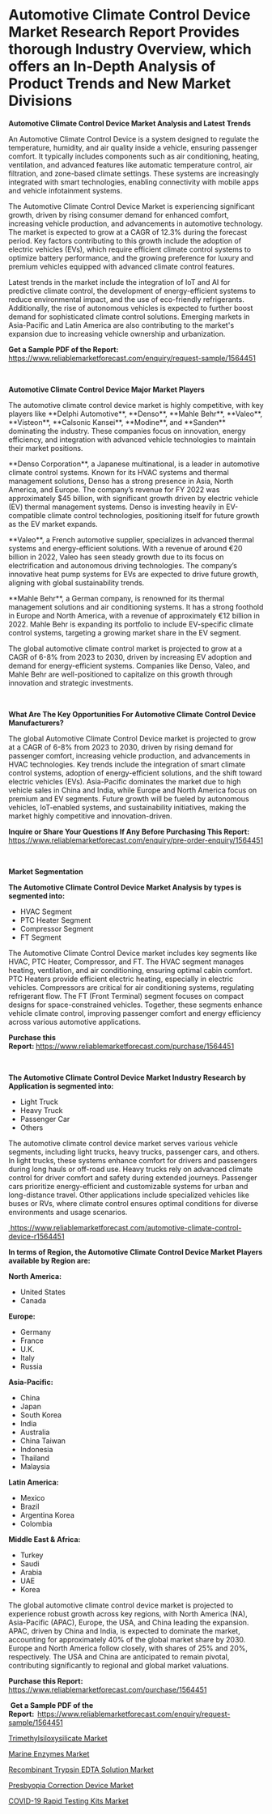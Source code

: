 <p><h1>Automotive Climate Control Device Market Research Report Provides thorough Industry Overview, which offers an In-Depth Analysis of Product Trends and New Market Divisions</h1></p><p><strong>Automotive Climate Control Device Market Analysis and Latest Trends</strong></p>
<p><p>An Automotive Climate Control Device is a system designed to regulate the temperature, humidity, and air quality inside a vehicle, ensuring passenger comfort. It typically includes components such as air conditioning, heating, ventilation, and advanced features like automatic temperature control, air filtration, and zone-based climate settings. These systems are increasingly integrated with smart technologies, enabling connectivity with mobile apps and vehicle infotainment systems.</p><p>The Automotive Climate Control Device Market is experiencing significant growth, driven by rising consumer demand for enhanced comfort, increasing vehicle production, and advancements in automotive technology. The market is expected to grow at a CAGR of 12.3% during the forecast period. Key factors contributing to this growth include the adoption of electric vehicles (EVs), which require efficient climate control systems to optimize battery performance, and the growing preference for luxury and premium vehicles equipped with advanced climate control features.</p><p>Latest trends in the market include the integration of IoT and AI for predictive climate control, the development of energy-efficient systems to reduce environmental impact, and the use of eco-friendly refrigerants. Additionally, the rise of autonomous vehicles is expected to further boost demand for sophisticated climate control solutions. Emerging markets in Asia-Pacific and Latin America are also contributing to the market's expansion due to increasing vehicle ownership and urbanization.</p></p>
<p><strong>Get a Sample PDF of the Report:&nbsp;</strong> <a href="https://www.reliablemarketforecast.com/enquiry/request-sample/1564451?utm_campaign=1899&utm_medium=2&utm_source=Github&utm_content=ia&utm_term=23012025&utm_id=automotive-climate-control-device">https://www.reliablemarketforecast.com/enquiry/request-sample/1564451</a></p>
<p>&nbsp;</p>
<p><strong>Automotive Climate Control Device Major Market Players</strong></p>
<p><p>The automotive climate control device market is highly competitive, with key players like **Delphi Automotive**, **Denso**, **Mahle Behr**, **Valeo**, **Visteon**, **Calsonic Kansei**, **Modine**, and **Sanden** dominating the industry. These companies focus on innovation, energy efficiency, and integration with advanced vehicle technologies to maintain their market positions.</p><p>**Denso Corporation**, a Japanese multinational, is a leader in automotive climate control systems. Known for its HVAC systems and thermal management solutions, Denso has a strong presence in Asia, North America, and Europe. The company’s revenue for FY 2022 was approximately $45 billion, with significant growth driven by electric vehicle (EV) thermal management systems. Denso is investing heavily in EV-compatible climate control technologies, positioning itself for future growth as the EV market expands.</p><p>**Valeo**, a French automotive supplier, specializes in advanced thermal systems and energy-efficient solutions. With a revenue of around €20 billion in 2022, Valeo has seen steady growth due to its focus on electrification and autonomous driving technologies. The company’s innovative heat pump systems for EVs are expected to drive future growth, aligning with global sustainability trends.</p><p>**Mahle Behr**, a German company, is renowned for its thermal management solutions and air conditioning systems. It has a strong foothold in Europe and North America, with a revenue of approximately €12 billion in 2022. Mahle Behr is expanding its portfolio to include EV-specific climate control systems, targeting a growing market share in the EV segment.</p><p>The global automotive climate control market is projected to grow at a CAGR of 6-8% from 2023 to 2030, driven by increasing EV adoption and demand for energy-efficient systems. Companies like Denso, Valeo, and Mahle Behr are well-positioned to capitalize on this growth through innovation and strategic investments.</p></p>
<p>&nbsp;</p>
<p><strong>What Are The Key Opportunities For Automotive Climate Control Device Manufacturers?</strong></p>
<p><p>The global Automotive Climate Control Device market is projected to grow at a CAGR of 6-8% from 2023 to 2030, driven by rising demand for passenger comfort, increasing vehicle production, and advancements in HVAC technologies. Key trends include the integration of smart climate control systems, adoption of energy-efficient solutions, and the shift toward electric vehicles (EVs). Asia-Pacific dominates the market due to high vehicle sales in China and India, while Europe and North America focus on premium and EV segments. Future growth will be fueled by autonomous vehicles, IoT-enabled systems, and sustainability initiatives, making the market highly competitive and innovation-driven.</p></p>
<p><strong>Inquire or Share Your Questions If Any Before Purchasing This Report:</strong> <a href="https://www.reliablemarketforecast.com/enquiry/pre-order-enquiry/1564451?utm_campaign=1899&utm_medium=2&utm_source=Github&utm_content=ia&utm_term=23012025&utm_id=automotive-climate-control-device">https://www.reliablemarketforecast.com/enquiry/pre-order-enquiry/1564451</a></p>
<p>&nbsp;</p>
<p><strong>Market Segmentation</strong></p>
<p><strong>The Automotive Climate Control Device Market Analysis by types is segmented into:</strong></p>
<p><ul><li>HVAC Segment</li><li>PTC Heater Segment</li><li>Compressor Segment</li><li>FT Segment</li></ul></p>
<p><p>The Automotive Climate Control Device market includes key segments like HVAC, PTC Heater, Compressor, and FT. The HVAC segment manages heating, ventilation, and air conditioning, ensuring optimal cabin comfort. PTC Heaters provide efficient electric heating, especially in electric vehicles. Compressors are critical for air conditioning systems, regulating refrigerant flow. The FT (Front Terminal) segment focuses on compact designs for space-constrained vehicles. Together, these segments enhance vehicle climate control, improving passenger comfort and energy efficiency across various automotive applications.</p></p>
<p><strong>Purchase this Report:&nbsp;</strong><a href="https://www.reliablemarketforecast.com/purchase/1564451?utm_campaign=1899&utm_medium=2&utm_source=Github&utm_content=ia&utm_term=23012025&utm_id=automotive-climate-control-device">https://www.reliablemarketforecast.com/purchase/1564451</a></p>
<p>&nbsp;</p>
<p><strong>The Automotive Climate Control Device Market Industry Research by Application is segmented into:</strong></p>
<p><ul><li>Light Truck</li><li>Heavy Truck</li><li>Passenger Car</li><li>Others</li></ul></p>
<p><p>The automotive climate control device market serves various vehicle segments, including light trucks, heavy trucks, passenger cars, and others. In light trucks, these systems enhance comfort for drivers and passengers during long hauls or off-road use. Heavy trucks rely on advanced climate control for driver comfort and safety during extended journeys. Passenger cars prioritize energy-efficient and customizable systems for urban and long-distance travel. Other applications include specialized vehicles like buses or RVs, where climate control ensures optimal conditions for diverse environments and usage scenarios.</p></p>
<p><a href="https://www.reliablemarketforecast.com/automotive-climate-control-device-r1564451?utm_campaign=1899&utm_medium=2&utm_source=Github&utm_content=ia&utm_term=23012025&utm_id=automotive-climate-control-device">&nbsp;https://www.reliablemarketforecast.com/automotive-climate-control-device-r1564451</a></p>
<p><strong>In terms of Region, the Automotive Climate Control Device Market Players available by Region are:</strong></p>
<p>
    <p> <strong> North America: </strong>
        <ul>
            <li>United States</li>
            <li>Canada</li>
        </ul>
        </p> 
    <p> <strong> Europe: </strong>
        <ul>
            <li>Germany</li>
            <li>France</li>
            <li>U.K.</li>
            <li>Italy</li>
            <li>Russia</li>
        </ul>
        </p> 
    <p> <strong> Asia-Pacific: </strong>
        <ul>
            <li>China</li>
            <li>Japan</li>
            <li>South Korea</li>
            <li>India</li>
            <li>Australia</li>
            <li>China Taiwan</li>
            <li>Indonesia</li>
            <li>Thailand</li>
            <li>Malaysia</li>
        </ul>
        </p> 
    <p> <strong> Latin America: </strong>
        <ul>
            <li>Mexico</li>
            <li>Brazil</li>
            <li>Argentina Korea</li>
            <li>Colombia</li>
        </ul>
        </p> 
    <p> <strong> Middle East & Africa: </strong>
        <ul>
            <li>Turkey</li>
            <li>Saudi</li>
            <li>Arabia</li>
            <li>UAE</li>
            <li>Korea</li>
        </ul>
    </p>
    </p>
<p><p>The global automotive climate control device market is projected to experience robust growth across key regions, with North America (NA), Asia-Pacific (APAC), Europe, the USA, and China leading the expansion. APAC, driven by China and India, is expected to dominate the market, accounting for approximately 40% of the global market share by 2030. Europe and North America follow closely, with shares of 25% and 20%, respectively. The USA and China are anticipated to remain pivotal, contributing significantly to regional and global market valuations.</p></p>
<p><strong>Purchase this Report: </strong><a href="https://www.reliablemarketforecast.com/purchase/1564451?utm_campaign=1899&utm_medium=2&utm_source=Github&utm_content=ia&utm_term=23012025&utm_id=automotive-climate-control-device">https://www.reliablemarketforecast.com/purchase/1564451</a></p>
<p>&nbsp;<strong>Get a Sample PDF of the Report:&nbsp;&nbsp;</strong><a href="https://www.reliablemarketforecast.com/enquiry/request-sample/1564451?utm_campaign=1899&utm_medium=2&utm_source=Github&utm_content=ia&utm_term=23012025&utm_id=automotive-climate-control-device">https://www.reliablemarketforecast.com/enquiry/request-sample/1564451</a></p>
<p><strong></strong></p>
<p><p><a href="https://www.linkedin.com/pulse/trimethylsiloxysilicate-market-trends-share-analysis-size-growing-ldizf?utm_campaign=1899&utm_medium=2&utm_source=Github&utm_content=ia&utm_term=23012025&utm_id=automotive-climate-control-device">Trimethylsiloxysilicate Market</a></p><p><a href="https://www.linkedin.com/pulse/estimating-size-marine-enzymes-market-current-cagr-101and-amgbe?utm_campaign=1899&utm_medium=2&utm_source=Github&utm_content=ia&utm_term=23012025&utm_id=automotive-climate-control-device">Marine Enzymes Market</a></p><p><a href="https://www.linkedin.com/pulse/comprehensive-recombinant-trypsin-edta-solution-market-mkuvc?utm_campaign=1899&utm_medium=2&utm_source=Github&utm_content=ia&utm_term=23012025&utm_id=automotive-climate-control-device">Recombinant Trypsin EDTA Solution Market</a></p><p><a href="https://www.linkedin.com/pulse/strategic-forecast-presbyopia-correction-device-market-growth-c35de?utm_campaign=1899&utm_medium=2&utm_source=Github&utm_content=ia&utm_term=23012025&utm_id=automotive-climate-control-device">Presbyopia Correction Device Market</a></p><p><a href="https://www.linkedin.com/pulse/market-study-on45-cagr-forecast-from-2025-2032-offeringsignificant-j5h3f?utm_campaign=1899&utm_medium=2&utm_source=Github&utm_content=ia&utm_term=23012025&utm_id=automotive-climate-control-device">COVID-19 Rapid Testing Kits Market</a></p></p>